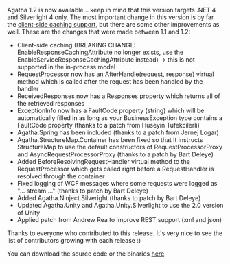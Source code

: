 Agatha 1.2 is now available... keep in mind that this version targets .NET 4 and Silverlight 4 only.  The most important change in this version is by far the <a href="http://davybrion.com/blog/2010/08/using-agathas-client-side-caching/">client-side caching support</a>, but there are some other improvements as well.  These are the changes that were made between 1.1 and 1.2:

<ul>
	<li>Client-side caching (BREAKING CHANGE: EnableResponseCachingAttribute no longer exists, use the EnableServiceResponseCachingAttribute instead) -> this is not supported in the in-process model</li>
	<li>RequestProcessor now has an AfterHandle(request, response) virtual method which is called after the request has been handled by the handler</li>
	<li>ReceivedResponses now has a Responses property which returns all of the retrieved responses</li>
	<li>ExceptionInfo now has a FaultCode property (string) which will be automatically filled in as long as your BusinessException type contains a FaultCode property (thanks to a patch from Huseyin Tufekcilerli)</li>
	<li>Agatha.Spring has been included (thanks to a patch from Jernej Logar)</li>
	<li>Agatha.StructureMap.Container has been fixed so that it instructs StructureMap to use the default constructors of RequestProcessorProxy and AsyncRequestProcessorProxy (thanks to a patch by Bart Deleye)</li>
	<li>Added BeforeResolvingRequestHandler virtual method to the RequestProcessor which gets called right before a RequestHandler is resolved through the container</li>
	<li>Fixed logging of WCF messages where some requests were logged as "... stream ..." (thanks to patch by Bart Deleye)</li>
	<li>Added Agatha.Ninject.Silveright (thanks to patch by Bart Deleye)</li>
	<li>Updated Agatha.Unity and Agatha.Unity.Silverlight to use the 2.0 version of Unity</li>
	<li>Applied patch from Andrew Rea to improve REST support (xml and json)</li>
</ul>

Thanks to everyone who contributed to this release. It's very nice to see the list of contributors growing with each release :)

You can download the source code or the binaries <a href="http://code.google.com/p/agatha-rrsl/downloads/list">here</a>.